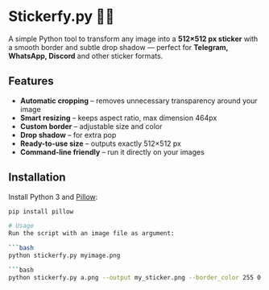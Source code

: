 # Stickerfy.py 🎨✨

A simple Python tool to transform any image into a **512×512 px sticker** with a smooth border and subtle drop shadow — perfect for **Telegram, WhatsApp, Discord** and other sticker formats.

## Features
- **Automatic cropping** – removes unnecessary transparency around your image
- **Smart resizing** – keeps aspect ratio, max dimension 464px
- **Custom border** – adjustable size and color
- **Drop shadow** – for extra pop
- **Ready-to-use size** – outputs exactly 512×512 px
- **Command-line friendly** – run it directly on your images

## Installation

Install Python 3 and [Pillow](https://pillow.readthedocs.io/en/stable/):

```bash
pip install pillow

# Usage
Run the script with an image file as argument:

```bash
python stickerfy.py myimage.png

```bash
python stickerfy.py a.png --output my_sticker.png --border_color 255 0 0 --border_size 12 --shadow_offset 5
